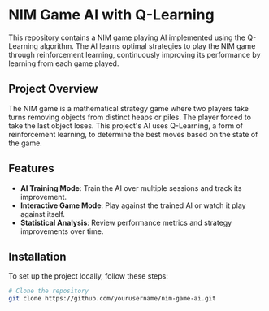 # NIM Game AI with Q-Learning

This repository contains a NIM game playing AI implemented using the Q-Learning algorithm. The AI learns optimal strategies to play the NIM game through reinforcement learning, continuously improving its performance by learning from each game played.

## Project Overview

The NIM game is a mathematical strategy game where two players take turns removing objects from distinct heaps or piles. The player forced to take the last object loses. This project's AI uses Q-Learning, a form of reinforcement learning, to determine the best moves based on the state of the game.

## Features

- **AI Training Mode**: Train the AI over multiple sessions and track its improvement.
- **Interactive Game Mode**: Play against the trained AI or watch it play against itself.
- **Statistical Analysis**: Review performance metrics and strategy improvements over time.

## Installation

To set up the project locally, follow these steps:

```bash
# Clone the repository
git clone https://github.com/yourusername/nim-game-ai.git
